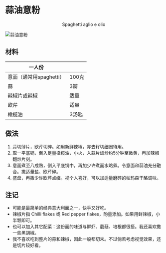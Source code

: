 # 蒜油意粉

<center>Spaghetti aglio e olio</center>

![蒜油意粉](../Images/蒜油意粉.jpg)

## 材料

| 一人份       |       |
| --- | --- |
| 意面（通常用spaghetti） | 100克 |
| 蒜 | 3瓣 |
| 辣椒片或辣椒 | 适量 |
| 欧芹 | 适量 |
| 橄榄油 | 3汤匙 |

## 做法

1. 蒜切薄片，欧芹切碎。如用新鲜辣椒，亦去籽切细圈待用。
2. 取一平底锅，倒入足量橄榄油，小火，入蒜片煸炒约5分钟至微黄，再加辣椒翻炒片刻。
3. 意面煮至八成熟，倒入平底锅中，再加少许煮面水略煮。令意面和蒜油充分融合。撒适量盐、欧芹碎。
4. 盛盘，再撒少许欧芹点缀。视个人喜好，可以加适量磨碎的帕玛森干酪调味。

## 注记

- 可能是最简单的经典意大利面之一，快手又好吃。
- 辣椒片指 Chilli flakes 或 Red pepper flakes，酌量添加。如果用鲜辣椒，小半颗即可。
- 也可以加入其它配菜：这份面的味道与鲜虾、蘑菇、培根都很搭。我还喜欢撒一些黑胡椒。
- 我不喜欢吃到整片的蒜和辣椒，因此一般都切末。不过倘若考虑视觉效果，还是切片较好看。